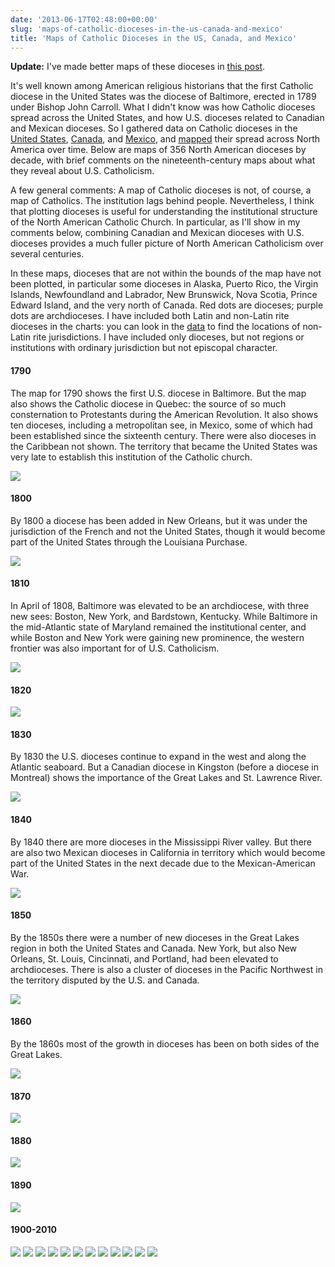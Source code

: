 ```yaml
---
date: '2013-06-17T02:48:00+00:00'
slug: 'maps-of-catholic-dioceses-in-the-us-canada-and-mexico'
title: 'Maps of Catholic Dioceses in the US, Canada, and Mexico'
---
```


**Update:** I've made better maps of these dioceses in [this post](/blog/maps-of-catholic-dioceses-in-the-us-canada-and-mexico-take-two/).

It's well known among American religious historians that the first Catholic diocese in the United States was the diocese of Baltimore, erected in 1789 under Bishop John Carroll. What I didn't know was how Catholic dioceses spread across the United States, and how U.S. dioceses related to Canadian and Mexican dioceses. So I gathered data on Catholic dioceses in the [United States](https://github.com/lmullen/demographics-religion/blob/master/data/catholic.dioceses.us.csv), [Canada](https://github.com/lmullen/demographics-religion/blob/master/data/catholic.dioceses.canada.csv), and [Mexico](https://github.com/lmullen/demographics-religion/blob/master/data/catholic.dioceses.mexico.csv), and [mapped](https://github.com/lmullen/demographics-religion/blob/master/map.catholic.dioceses.R) their spread across North America over time. Below are maps of 356 North American dioceses by decade, with brief comments on the nineteenth-century maps about what they reveal about U.S. Catholicism.

A few general comments: A map of Catholic dioceses is not, of course, a map of Catholics. The institution lags behind people. Nevertheless, I think that plotting dioceses is useful for understanding the institutional structure of the North American Catholic Church. In particular, as I'll show in my comments below, combining Canadian and Mexican dioceses with U.S. dioceses provides a much fuller picture of North American Catholicism over several centuries.

In these maps, dioceses that are not within the bounds of the map have not been plotted, in particular some dioceses in Alaska, Puerto Rico, the Virgin Islands, Newfoundland and Labrador, New Brunswick, Nova Scotia, Prince Edward Island, and the very north of Canada. Red dots are dioceses; purple dots are archdioceses. I have included both Latin and non-Latin rite dioceses in the charts: you can look in the [data](https://github.com/lmullen/demographics-religion) to find the locations of non-Latin rite jurisdictions. I have included only dioceses, but not regions or institutions with ordinary jurisdiction but not episcopal character.

#### 1790

The map for 1790 shows the first U.S. diocese in Baltimore. But the map also shows the Catholic diocese in Quebec: the source of so much consternation to Protestants during the American Revolution. It also shows ten dioceses, including a metropolitan see, in Mexico, some of which had been established since the sixteenth century. There were also dioceses in the Caribbean not shown. The territory that became the United States was very late to establish this institution of the Catholic church.

<img class="center" src="//files.lincolnmullen.com/downloads/demographics/map.catholic.dioceses.1790.png" />

#### 1800

By 1800 a diocese has been added in New Orleans, but it was under the jurisdiction of the French and not the United States, though it would become part of the United States through the Louisiana Purchase.

<img class="center" src="//files.lincolnmullen.com/downloads/demographics/map.catholic.dioceses.1800.png" />

#### 1810

In April of 1808, Baltimore was elevated to be an archdiocese, with three new sees: Boston, New York, and Bardstown, Kentucky. While Baltimore in the mid-Atlantic state of Maryland remained the institutional center, and while Boston and New York were gaining new prominence, the western frontier was also important for of U.S. Catholicism.

<img class="center" src="//files.lincolnmullen.com/downloads/demographics/map.catholic.dioceses.1810.png" />

#### 1820

<img class="center" src="//files.lincolnmullen.com/downloads/demographics/map.catholic.dioceses.1820.png" />

#### 1830

By 1830 the U.S. dioceses continue to expand in the west and along the Atlantic seaboard. But a Canadian diocese in Kingston (before a diocese in Montreal) shows the importance of the Great Lakes and St. Lawrence River.

<img class="center" src="//files.lincolnmullen.com/downloads/demographics/map.catholic.dioceses.1830.png" />

#### 1840

By 1840 there are more dioceses in the Mississippi River valley. But there are also two Mexican dioceses in California in territory which would become part of the United States in the next decade due to the Mexican-American War.

<img class="center" src="//files.lincolnmullen.com/downloads/demographics/map.catholic.dioceses.1840.png" />

#### 1850

By the 1850s there were a number of new dioceses in the Great Lakes region in both the United States and Canada. New York, but also New Orleans, St. Louis, Cincinnati, and Portland, had been elevated to archdioceses. There is also a cluster of dioceses in the Pacific Northwest in the territory disputed by the U.S. and Canada.

<img class="center" src="//files.lincolnmullen.com/downloads/demographics/map.catholic.dioceses.1850.png" />

#### 1860

By the 1860s most of the growth in dioceses has been on both sides of the Great Lakes.

<img class="center" src="//files.lincolnmullen.com/downloads/demographics/map.catholic.dioceses.1860.png" />

#### 1870

<img class="center" src="//files.lincolnmullen.com/downloads/demographics/map.catholic.dioceses.1870.png" />

#### 1880

<img class="center" src="//files.lincolnmullen.com/downloads/demographics/map.catholic.dioceses.1880.png" />

#### 1890

<img class="center" src="//files.lincolnmullen.com/downloads/demographics/map.catholic.dioceses.1890.png" />

#### 1900-2010

<img class="center" src="//files.lincolnmullen.com/downloads/demographics/map.catholic.dioceses.1900.png" />

<img class="center" src="//files.lincolnmullen.com/downloads/demographics/map.catholic.dioceses.1910.png" />

<img class="center" src="//files.lincolnmullen.com/downloads/demographics/map.catholic.dioceses.1920.png" />

<img class="center" src="//files.lincolnmullen.com/downloads/demographics/map.catholic.dioceses.1930.png" />

<img class="center" src="//files.lincolnmullen.com/downloads/demographics/map.catholic.dioceses.1940.png" />

<img class="center" src="//files.lincolnmullen.com/downloads/demographics/map.catholic.dioceses.1950.png" />

<img class="center" src="//files.lincolnmullen.com/downloads/demographics/map.catholic.dioceses.1960.png" />

<img class="center" src="//files.lincolnmullen.com/downloads/demographics/map.catholic.dioceses.1970.png" />

<img class="center" src="//files.lincolnmullen.com/downloads/demographics/map.catholic.dioceses.1980.png" />

<img class="center" src="//files.lincolnmullen.com/downloads/demographics/map.catholic.dioceses.1990.png" />

<img class="center" src="//files.lincolnmullen.com/downloads/demographics/map.catholic.dioceses.2000.png" />

<img class="center" src="//files.lincolnmullen.com/downloads/demographics/map.catholic.dioceses.2010.png" />
